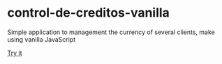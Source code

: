 # control-de-creditos-vanilla
Simple application to management the currency of several clients, make using vanilla JavaScript

[Try it](https://control-de-creditos-vanilla.vercel.app/)

